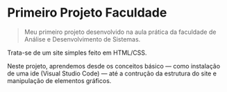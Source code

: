 # Primeiro Projeto Faculdade

> Meu primeiro projeto desenvolvido na aula prática da faculdade de Análise e
> Desenvolvimento de Sistemas.

Trata-se de um site simples feito em HTML/CSS.

Neste projeto, aprendemos desde os conceitos básico — como instalação de uma ide
(Visual Studio Code) — até a contrução da estrutura do site e manipulação de
elementos gráficos.